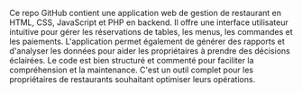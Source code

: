 Ce repo GitHub contient une application web de gestion de restaurant en HTML, CSS, JavaScript et PHP en backend. Il offre une interface utilisateur intuitive pour gérer les réservations de tables, les menus, les commandes et les paiements. L'application permet également de générer des rapports et d'analyser les données pour aider les propriétaires à prendre des décisions éclairées. Le code est bien structuré et commenté pour faciliter la compréhension et la maintenance. C'est un outil complet pour les propriétaires de restaurants souhaitant optimiser leurs opérations.

